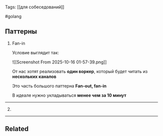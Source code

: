 Tags: [[для собеседований]]

#golang 



## Паттерны


1. Fan-in

	Условие выглядит так:
	
	![[Screenshot From 2025-10-16 01-57-39.png]]
	
	
	От нас хотят реализовать **один воркер**, который будет читать из **нескольких каналов**
	
	Это часть большого паттерна **Fan-out, fan-in**
	
	
	
	В идеале нужно укладываться **менее чем за 10 минут**
	
	


---


2. 

	
	
	
	
	
	
	


---


## Related


